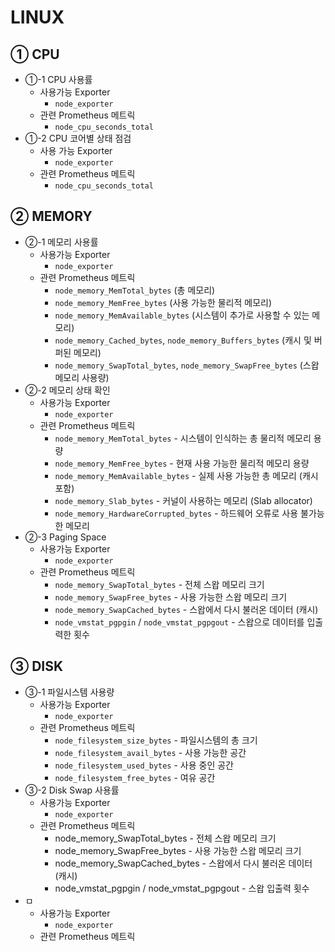 # LINUX
## ① CPU
- ①-1 CPU 사용률
	-  사용가능 Exporter
		- `node_exporter`
	- 관련 Prometheus 메트릭
		- `node_cpu_seconds_total`
- ①-2 CPU 코어별 상태 점검
	- 사용 가능 Exporter
		- `node_exporter`
	- 관련 Prometheus 메트릭
		- `node_cpu_seconds_total`
## ② MEMORY
- ②-1 메모리 사용률
	- 사용가능 Exporter
		- `node_exporter`
	- 관련 Prometheus 메트릭
		- `node_memory_MemTotal_bytes` (총 메모리)
		- `node_memory_MemFree_bytes` (사용 가능한 물리적 메모리)
		- `node_memory_MemAvailable_bytes` (시스템이 추가로 사용할 수 있는 메모리)
		- `node_memory_Cached_bytes`, `node_memory_Buffers_bytes` (캐시 및 버퍼된 메모리)
		- `node_memory_SwapTotal_bytes`, `node_memory_SwapFree_bytes` (스왑 메모리 사용량)
- ②-2 메모리 상태 확인
	- 사용가능 Exporter
		- `node_exporter`
	- 관련 Prometheus 메트릭
		- `node_memory_MemTotal_bytes` - 시스템이 인식하는 총 물리적 메모리 용량
		- `node_memory_MemFree_bytes` - 현재 사용 가능한 물리적 메모리 용량
		- `node_memory_MemAvailable_bytes` - 실제 사용 가능한 총 메모리 (캐시 포함)
		- `node_memory_Slab_bytes` - 커널이 사용하는 메모리 (Slab allocator)
		- `node_memory_HardwareCorrupted_bytes` - 하드웨어 오류로 사용 불가능한 메모리
- ②-3 Paging Space
	- 사용가능 Exporter
		- `node_exporter`
	- 관련 Prometheus 메트릭
		- `node_memory_SwapTotal_bytes` - 전체 스왑 메모리 크기
		- `node_memory_SwapFree_bytes` - 사용 가능한 스왑 메모리 크기
		- `node_memory_SwapCached_bytes` - 스왑에서 다시 불러온 데이터 (캐시)
		- `node_vmstat_pgpgin` / `node_vmstat_pgpgout` - 스왑으로 데이터를 입출력한 횟수
## ③ DISK
- ③-1 파일시스템 사용량
	- 사용가능 Exporter
		- `node_exporter`
	- 관련 Prometheus 메트릭
		- `node_filesystem_size_bytes` - 파일시스템의 총 크기
		- `node_filesystem_avail_bytes` - 사용 가능한 공간
		- `node_filesystem_used_bytes` - 사용 중인 공간
		- `node_filesystem_free_bytes` - 여유 공간
- ③-2 Disk Swap 사용률
	- 사용가능 Exporter
		- `node_exporter`
	- 관련 Prometheus 메트릭
		- node_memory_SwapTotal_bytes - 전체 스왑 메모리 크기
		- node_memory_SwapFree_bytes - 사용 가능한 스왑 메모리 크기
		- node_memory_SwapCached_bytes - 스왑에서 다시 불러온 데이터 (캐시)
		- node_vmstat_pgpgin / node_vmstat_pgpgout - 스왑 입출력 횟수
- ㅁ
	- 사용가능 Exporter
		- `node_exporter`
	- 관련 Prometheus 메트릭